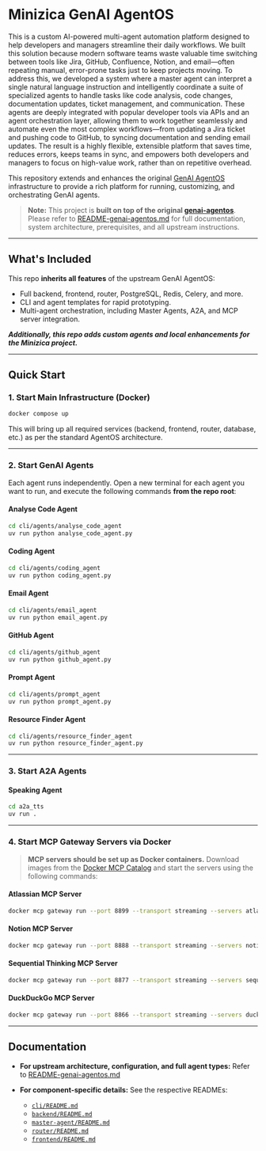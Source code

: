 # Minizica GenAI AgentOS

This is a custom AI-powered multi-agent automation platform designed to help developers and managers streamline their daily workflows. We built this solution because modern software teams waste valuable time switching between tools like Jira, GitHub, Confluence, Notion, and email—often repeating manual, error-prone tasks just to keep projects moving. To address this, we developed a system where a master agent can interpret a single natural language instruction and intelligently coordinate a suite of specialized agents to handle tasks like code analysis, code changes, documentation updates, ticket management, and communication. These agents are deeply integrated with popular developer tools via APIs and an agent orchestration layer, allowing them to work together seamlessly and automate even the most complex workflows—from updating a Jira ticket and pushing code to GitHub, to syncing documentation and sending email updates. The result is a highly flexible, extensible platform that saves time, reduces errors, keeps teams in sync, and empowers both developers and managers to focus on high-value work, rather than on repetitive overhead.

This repository extends and enhances the original [GenAI AgentOS](https://github.com/genai-works-org/genai-agentos) infrastructure to provide a rich platform for running, customizing, and orchestrating GenAI agents.

> **Note:**
> This project is **built on top of the original [genai-agentos](https://github.com/genai-works-org/genai-agentos)**.
> Please refer to [README-genai-agentos.md](README-genai-agentos.md) for full documentation, system architecture, prerequisites, and all upstream instructions.

---

## What's Included

This repo **inherits all features** of the upstream GenAI AgentOS:

* Full backend, frontend, router, PostgreSQL, Redis, Celery, and more.
* CLI and agent templates for rapid prototyping.
* Multi-agent orchestration, including Master Agents, A2A, and MCP server integration.

***Additionally, this repo adds custom agents and local enhancements for the Minizica project.***

---

## Quick Start

### 1. **Start Main Infrastructure (Docker)**

```bash
docker compose up
```

This will bring up all required services (backend, frontend, router, database, etc.) as per the standard AgentOS architecture.

---

### 2. **Start GenAI Agents**

Each agent runs independently. Open a new terminal for each agent you want to run, and execute the following commands **from the repo root**:

#### Analyse Code Agent

```bash
cd cli/agents/analyse_code_agent
uv run python analyse_code_agent.py
```

#### Coding Agent

```bash
cd cli/agents/coding_agent
uv run python coding_agent.py
```

#### Email Agent

```bash
cd cli/agents/email_agent
uv run python email_agent.py
```

#### GitHub Agent

```bash
cd cli/agents/github_agent
uv run python github_agent.py
```

#### Prompt Agent

```bash
cd cli/agents/prompt_agent
uv run python prompt_agent.py
```

#### Resource Finder Agent

```bash
cd cli/agents/resource_finder_agent
uv run python resource_finder_agent.py
```

---

### 3. **Start A2A Agents**

#### Speaking Agent

```bash
cd a2a_tts
uv run .
```

---

### 4. **Start MCP Gateway Servers via Docker**

> **MCP servers should be set up as Docker containers.**
> Download images from the [Docker MCP Catalog](https://hub.docker.com/search?q=mcp&type=image) and start the servers using the following commands:

#### Atlassian MCP Server

```bash
docker mcp gateway run --port 8899 --transport streaming --servers atlassian
```

#### Notion MCP Server

```bash
docker mcp gateway run --port 8888 --transport streaming --servers notion
```

#### Sequential Thinking MCP Server

```bash
docker mcp gateway run --port 8877 --transport streaming --servers sequentialthinking
```

#### DuckDuckGo MCP Server

```bash
docker mcp gateway run --port 8866 --transport streaming --servers duckduckgo
```

---

## Documentation

* **For upstream architecture, configuration, and full agent types:**
  Refer to [README-genai-agentos.md](README-genai-agentos.md)
* **For component-specific details:**
  See the respective READMEs:

  * [`cli/README.md`](cli/README.md)
  * [`backend/README.md`](backend/README.md)
  * [`master-agent/README.md`](master-agent/README.md)
  * [`router/README.md`](router/README.md)
  * [`frontend/README.md`](frontend/README.md)